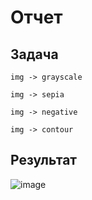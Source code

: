 # Отчет
## Задача
```
img -> grayscale
```
```
img -> sepia
```
```
img -> negative
```
```
img -> contour
```
## Результат 

![image](https://github.com/esinkirill/thread_practice_4/assets/78916798/20b6160f-cbd1-40b3-9c84-f047d828b4a1)
